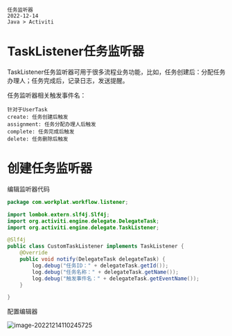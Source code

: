 ```text
任务监听器
2022-12-14
Java > Activiti
```

# TaskListener任务监听器

TaskListener任务监听器可用于很多流程业务功能，比如，任务创建后：分配任务办理人；任务完成后，记录日志，发送提醒。

任务监听器相关触发事件名：

```text
针对于UserTask
create: 任务创建后触发
assignment: 任务分配办理人后触发
complete: 任务完成后触发
delete: 任务删除后触发
```

# 创建任务监听器

编辑监听器代码

```java
package com.workplat.workflow.listener;

import lombok.extern.slf4j.Slf4j;
import org.activiti.engine.delegate.DelegateTask;
import org.activiti.engine.delegate.TaskListener;

@Slf4j
public class CustomTaskListener implements TaskListener {
    @Override
    public void notify(DelegateTask delegateTask) {
        log.debug("任务ID：" + delegateTask.getId());
        log.debug("任务名称：" + delegateTask.getName());
        log.debug("触发事件名：" + delegateTask.getEventName());
    }

}
```

配置编辑器

![image-20221214110245725](https://picgo.kwcoder.club/202208/202212141102749.png)